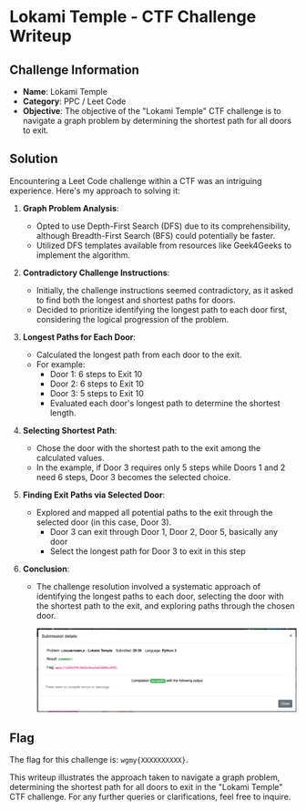 # Lokami Temple - CTF Challenge Writeup

## Challenge Information
- **Name**: Lokami Temple
- **Category**: PPC / Leet Code
- **Objective**: The objective of the "Lokami Temple" CTF challenge is to navigate a graph problem by determining the shortest path for all doors to exit.

## Solution
Encountering a Leet Code challenge within a CTF was an intriguing experience. Here's my approach to solving it:

1. **Graph Problem Analysis**:
   - Opted to use Depth-First Search (DFS) due to its comprehensibility, although Breadth-First Search (BFS) could potentially be faster.
   - Utilized DFS templates available from resources like Geek4Geeks to implement the algorithm.

2. **Contradictory Challenge Instructions**:
   - Initially, the challenge instructions seemed contradictory, as it asked to find both the longest and shortest paths for doors.
   - Decided to prioritize identifying the longest path to each door first, considering the logical progression of the problem.

3. **Longest Paths for Each Door**:
   - Calculated the longest path from each door to the exit.
   - For example:
     - Door 1: 6 steps to Exit 10
     - Door 2: 6 steps to Exit 10
     - Door 3: 5 steps to Exit 10
     - Evaluated each door's longest path to determine the shortest length.

4. **Selecting Shortest Path**:
   - Chose the door with the shortest path to the exit among the calculated values.
   - In the example, if Door 3 requires only 5 steps while Doors 1 and 2 need 6 steps, Door 3 becomes the selected choice.

5. **Finding Exit Paths via Selected Door**:
   - Explored and mapped all potential paths to the exit through the selected door (in this case, Door 3).
     - Door 3 can exit through Door 1, Door 2, Door 5, basically any door 
     - Select the longest path for Door 3 to exit in this step

6. **Conclusion**:
   - The challenge resolution involved a systematic approach of identifying the longest paths to each door, selecting the door with the shortest path to the exit, and exploring paths through the chosen door.


      ![Flag](flag.png)

## Flag
The flag for this challenge is: `wgmy{XXXXXXXXXX}`.

This writeup illustrates the approach taken to navigate a graph problem, determining the shortest path for all doors to exit in the "Lokami Temple" CTF challenge. For any further queries or clarifications, feel free to inquire.
